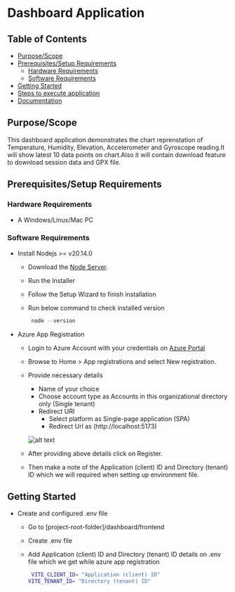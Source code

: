 # Dashboard Application

## Table of Contents

- [Purpose/Scope](#purposescope)
- [Prerequisites/Setup Requirements](#prerequisitessetup-requirements)
  - [Hardware Requirements](#hardware-requirements)
  - [Software Requirements](#software-requirements)
- [Getting Started](#getting-started)
- [Steps to execute application](#follow-the-steps-below-for-successful-execution-of-the-application)
- [Documentation](#documentation)

## Purpose/Scope

This dashboard application demonstrates the chart reprenstation of Temperature, Humidity, Elevation, Accelerometer and Gyroscope reading.It will show latest 10 data points on chart.Also it will contain download feature to download session data and GPX file.

## Prerequisites/Setup Requirements

### Hardware Requirements
- A Windows/Linux/Mac PC

### Software Requirements
-  Install Nodejs >= v20.14.0
    - Download the [Node Server](https://nodejs.org/en/download/package-manager).
    - Run the Installer
    - Follow the Setup Wizard to finish installation
    - Run below command to check installed version
      
        ```c
    	 node --version     
    	```
- Azure App Registration
    - Login to Azure Account with your credentials on [Azure Portal](https://portal.azure.com/)
    - Browse to Home > App registrations and select New registration.
    - Provide necessary details
        - Name of your choice
        - Choose account type as Accounts in this organizational directory only (Single tenant)
        - Redirect URI
            - Select platform as  Single-page application (SPA)
            - Redirect Url as (http://localhost:5173)
      
      ![alt text](https://learn.microsoft.com/en-us/entra/identity-platform/media/quickstart-register-app/portal-02-app-reg-01.png#lightbox)

     - After providing above details click on Register.
     - Then make a note of the Application (client) ID and Directory (tenant) ID  which we will required when setting up 
       environment file.

 ## Getting Started
 - Create and configured .env file
    - Go to [project-root-folder]/dashboard/frontend
    - Create .env file
    - Add Application (client) ID and Directory (tenant) ID details on .env file which we get while azure app registration
  
        ```bash
    	 VITE_CLIENT_ID= "Application (client) ID"
       VITE_TENANT_ID= "Directory (tenant) ID"  
    	```






